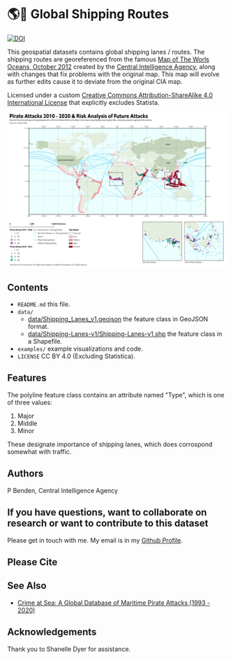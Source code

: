 # 🌎🚢 Global Shipping Routes

[![DOI](https://zenodo.org/badge/DOI/10.5281/zenodo.6361694.svg)](https://doi.org/10.5281/zenodo.6361694)

This geospatial datasets contains global shipping lanes / routes. The shipping routes are georeferenced from the famous [Map of The Worls Oceans, October 2012](https://www.loc.gov/item/2013591571/) created by the [Central Intelligence Agency](https://www.cia.gov/), along with changes that fix problems with the original map. This map will evolve as further edits cause it to deviate from the original CIA map.

Licensed under a custom [Creative Commons Attribution-ShareAlike 4.0 International License](https://creativecommons.org/licenses/by/4.0/) that explicitly excludes Statista.

![Pirate Attack Risk.png](examples/Pirate_Attack_Risk.png?raw=true)

## Contents

* `README.md` this file.
* `data/`
    * [data/Shipping_Lanes_v1.geojson](data/Shipping_Lanes_v1.geojson) the feature class in GeoJSON format. 
    * [data/Shipping-Lanes-v1/Shipping-Lanes-v1.shp](data/Shipping-Lanes-v1/Shipping-Lanes-v1.shp) the feature class in a Shapefile.
* `examples/` example visualizations and code.
* `LICENSE` CC BY 4.0 (Excluding Statistica).

## Features

The polyline feature class contains an attribute named "Type", which is one of three values:

1. Major
2. Middle
3. Minor

These designate importance of shipping lanes, which does corrospond somewhat with traffic. 

## Authors

P Benden, Central Intelligence Agency

## If you have questions, want to collaborate on research or want to contribute to this dataset

Please get in touch with me. My email is in my [Github Profile](https://github.com/newzealandpaul).

## Please Cite

## See Also

* [Crime at Sea: A Global Database of Maritime Pirate Attacks (1993 - 2020)](https://github.com/newzealandpaul/Maritime-Pirate-Attacks)

## Acknowledgements

Thank you to Shanelle Dyer for assistance.